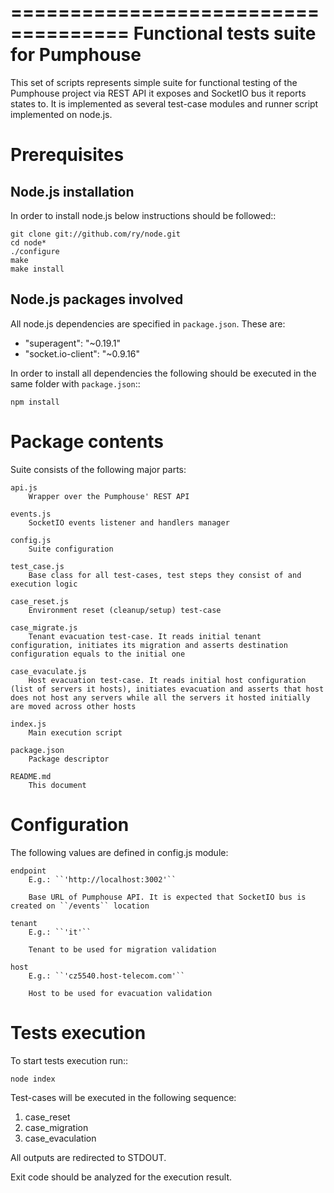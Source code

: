 ====================================
Functional tests suite for Pumphouse
====================================

This set of scripts represents simple suite for functional testing of the Pumphouse project via REST API it exposes and SocketIO bus it reports states to. It is implemented as several test-case modules and runner script implemented on node.js.

Prerequisites
=============

Node.js installation
--------------------

In order to install node.js below instructions should be followed::

    git clone git://github.com/ry/node.git
    cd node*
    ./configure
    make
    make install

Node.js packages involved
-------------------------

All node.js dependencies are specified in ``package.json``. These are:

* "superagent": "~0.19.1"
* "socket.io-client": "~0.9.16"

In order to install all dependencies the following should be executed in the same folder with ``package.json``::

    npm install

Package contents
================

Suite consists of the following major parts:

    api.js
        Wrapper over the Pumphouse' REST API

    events.js
        SocketIO events listener and handlers manager

    config.js
        Suite configuration

    test_case.js
        Base class for all test-cases, test steps they consist of and execution logic

    case_reset.js
        Environment reset (cleanup/setup) test-case

    case_migrate.js
        Tenant evacuation test-case. It reads initial tenant configuration, initiates its migration and asserts destination configuration equals to the initial one

    case_evaculate.js
        Host evacuation test-case. It reads initial host configuration (list of servers it hosts), initiates evacuation and asserts that host does not host any servers while all the servers it hosted initially are moved across other hosts

    index.js
        Main execution script

    package.json
        Package descriptor

    README.md
        This document

Configuration
=============

The following values are defined in config.js module:

    endpoint
        E.g.: ``'http://localhost:3002'``

        Base URL of Pumphouse API. It is expected that SocketIO bus is created on ``/events`` location

    tenant
        E.g.: ``'it'``

        Tenant to be used for migration validation

    host
        E.g.: ``'cz5540.host-telecom.com'``

        Host to be used for evacuation validation


Tests execution
===============

To start tests execution run::

    node index

Test-cases will be executed in the following sequence:

1. case_reset
2. case_migration
3. case_evaculation

All outputs are redirected to STDOUT.

Exit code should be analyzed for the execution result.
